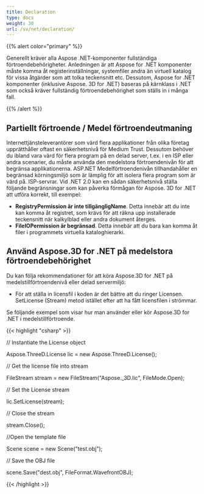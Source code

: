 ```yaml
---
title: Declaration
type: docs
weight: 30
url: /sv/net/declaration/
---
```

{{% alert color="primary" %}} 

Generellt kräver alla Aspose .NET-komponenter fullständiga förtroendebehörigheter. Anledningen är att Aspose for .NET komponenter måste komma åt registerinställningar, systemfiler andra än virtuell katalog för vissa åtgärder som att tolka teckensnitt etc. Dessutom, Aspose for .NET komponenter (inklusive Aspose. 3D for .NET) baseras på kärnklass i .NET som också kräver fullständig förtroendebehörighet som ställs in i många fall.

{{% /alert %}} 
##  **Partiellt förtroende / Medel förtroendeutmaning**
Internettjänsteleverantörer som värd flera applikationer från olika företag upprätthåller oftast en säkerhetsnivå för Medium Trust. Dessutom behöver du ibland vara värd för flera program på en delad server, t.ex. i en ISP eller andra scenarier, du måste använda den medelstora förtroendenivån för att begränsa applikationerna. ASP.NET Medelförtroendenivån tillhandahåller en begränsad körningsmiljö som är lämplig för att isolera flera program som är värd på. ISP-servrar. Vid .NET 2.0 kan en sådan säkerhetsnivå ställa följande begränsningar som kan påverka förmågan för Aspose. 3D for .NET att utföra korrekt, till exempel:

- **RegistryPermission är inte tillgängligName**. Detta innebär att du inte kan komma åt registret, som krävs för att räkna upp installerade teckensnitt när kalkylblad eller andra dokument återges.
- **FileIOPermission är begränsad**. Detta innebär att du bara kan komma åt filer i programmets virtuella kataloghierarki.
##  **Använd Aspose.3D for .NET på medelstora förtroendebehörighet**
Du kan följa rekommendationer för att köra Aspose.3D for .NET på medelstillförtroendenivå eller delad servermiljö:

- För att ställa in licensfil i koden är det bättre att du ringer Licensen. SetLicense (Stream) metod istället efter att ha fått licensfilen i strömmar.

Se följande exempel som visar hur man använder eller kör Aspose.3D for .NET i medelstillförtroende.

{{< highlight "csharp" >}}

 // Instantiate the License object

Aspose.ThreeD.License lic = new Aspose.ThreeD.License();

// Get the license file into stream

FileStream stream = new FileStream("Aspose._3D.lic", FileMode.Open);

// Set the License stream

lic.SetLicense(stream);

// Close the stream

stream.Close();

//Open the template file

Scene scene = new Scene("test.obj");

// Save the OBJ file

scene.Save("dest.obj", FileFormat.WavefrontOBJ);



{{< /highlight >}}





